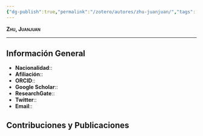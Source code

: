 ```yaml
---
{"dg-publish":true,"permalink":"/zotero/autores/zhu-juanjuan/","tags":["#autor","#researcher"]}
---
```



<span style="font-variant:small-caps; font-weight: bold;"> Zhu, Juanjuan </span>

---


## Información General

- **Nacionalidad**:: 
- **Afiliación**:: 
- **ORCID**:: 
- **Google Scholar**:: 
- **ResearchGate**:: 
- **Twitter**:: 
- **Email**::
  
## Contribuciones y Publicaciones






